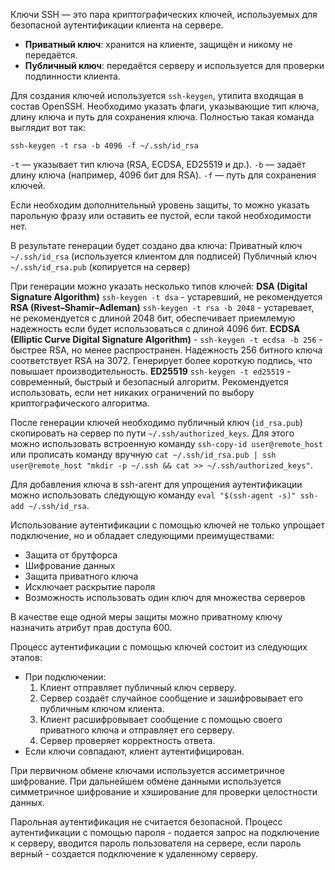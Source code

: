 Ключи SSH — это пара криптографических ключей, используемых для безопасной аутентификации клиента на сервере.

- **Приватный ключ**: хранится на клиенте, защищён и никому не передаётся.
- **Публичный ключ**: передаётся серверу и используется для проверки подлинности клиента.

Для создания ключей используется `ssh-keygen`, утилита входящая в состав OpenSSH. 
Необходимо указать флаги, указывающие тип ключа, длину ключа и путь для сохранения ключа. Полностью такая команда выглядит вот так: 

`ssh-keygen -t rsa -b 4096 -f ~/.ssh/id_rsa`

`-t` — указывает тип ключа (RSA, ECDSA, ED25519 и др.).
`-b` — задаёт длину ключа (например, 4096 бит для RSA).
`-f` — путь для сохранения ключей.

Если необходим дополнительный уровень защиты, то можно указать парольную фразу или оставить ее пустой, если такой необходимости нет. 

В результате генерации будет создано два ключа:
Приватный ключ `~/.ssh/id_rsa` (используется клиентом для подписей)
Публичный ключ `~/.ssh/id_rsa.pub` (копируется на сервер)

При генерации можно указать несколько типов ключей: 
**DSA (Digital Signature Algorithm)** `ssh-keygen -t dsa` - устаревший, не рекомендуется
**RSA (Rivest–Shamir–Adleman)** `ssh-keygen -t rsa -b 2048` - устаревает, не рекомендуется с длиной 2048 бит, обеспечивает приемлемую надежность если будет использоваться с длиной 4096 бит. 
**ECDSA (Elliptic Curve Digital Signature Algorithm)** - `ssh-keygen -t ecdsa -b 256` - быстрее RSA, но менее распространен. Надежность 256 битного ключа соответствует RSA на 3072. Генерирует более короткую подпись, что повышает производительность. 
**ED25519** `ssh-keygen -t ed25519` - современный, быстрый и безопасный алгоритм. Рекомендуется использовать, если нет никаких ограничений по выбору криптографического алгоритма. 

После генерации ключей необходимо публичный ключ (`id_rsa.pub`) скопировать на сервер по пути `~/.ssh/authorized_keys`. 
Для этого можно использовать встроенную команду `ssh-copy-id user@remote_host` или прописать команду вручную `cat ~/.ssh/id_rsa.pub | ssh user@remote_host "mkdir -p ~/.ssh && cat >> ~/.ssh/authorized_keys"`. 

Для добавления ключа в ssh-агент для упрощения аутентификации можно использовать следующую команду  `eval "$(ssh-agent -s)" ssh-add ~/.ssh/id_rsa`. 

Использование аутентификации с помощью ключей не только упрощает подключение, но и обладает следующими преимуществами:
- Защита от брутфорса
- Шифрование данных
- Защита приватного ключа
- Исключает раскрытие пароля
- Возможность использовать один ключ для множества серверов

В качестве еще одной меры защиты можно приватному ключу назначить атрибут прав доступа 600. 

Процесс аутентификации с помощью ключей состоит из следующих этапов: 
- При подключении:
	1. Клиент отправляет публичный ключ серверу.
	2. Сервер создаёт случайное сообщение и зашифровывает его публичным ключом клиента.
	3. Клиент расшифровывает сообщение с помощью своего приватного ключа и отправляет его серверу.
	4. Сервер проверяет корректность ответа.
- Если ключи совпадают, клиент аутентифицирован.

При первичном обмене ключами используется ассиметричное шифрование. При дальнейшем обмене данными используется симметричное шифрование и хэширование для проверки целостности данных. 

Парольная аутентификация не считается безопасной. Процесс аутентификации с помощью пароля - подается запрос на подключение к серверу, вводится пароль пользователя на сервере, если пароль верный - создается подключение к удаленному серверу. 

